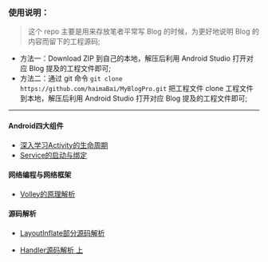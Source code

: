 ### 使用说明：

> 这个 repo 主要是用来存放笔者平常写 Blog 的时候，为更好地说明 Blog 的内容而留下的工程源码;

- 方法一：Download ZIP 到自己的本地，解压后利用 Android Studio 打开对应 Blog 提及的工程文件即可;
- 方法二：通过 git 命令 ```git clone https://github.com/haimaBai/MyBlogPro.git``` 把工程文件 clone 工程文件到本地，解压后利用 Android Studio 打开对应 Blog 提及的工程文件即可;

* * * 

#### Android四大组件

- [深入学习Activity的生命周期](https://hndroid.github.io/2017/10/04/%E6%B7%B1%E5%85%A5%E5%AD%A6%E4%B9%A0Activity%E7%9A%84%E7%94%9F%E5%91%BD%E5%91%A8%E6%9C%9F/)
- [Service的启动与绑定](https://hndroid.github.io/2017/10/17/Service%E7%9A%84%E5%90%AF%E5%8A%A8%E4%B8%8E%E7%BB%91%E5%AE%9A/)

#### 网络编程与网络框架

- [Volley的原理解析](https://hndroid.github.io/2017/10/22/Volley%E7%9A%84%E5%8E%9F%E7%90%86%E8%A7%A3%E6%9E%90/)


#### 源码解析

- [LayoutInflate部分源码解析](https://hndroid.github.io/2018/04/03/LayoutInflate%E9%83%A8%E5%88%86%E6%BA%90%E7%A0%81%E8%A7%A3%E6%9E%90/)

- [Handler源码解析 上](https://hndroid.github.io/2018/04/05/Handler%E6%BA%90%E7%A0%81%E8%A7%A3%E6%9E%90-%E4%B8%8A/)



